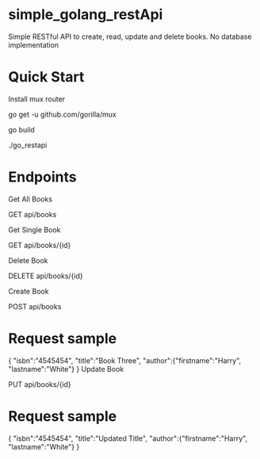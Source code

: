 # simple_golang_restApi
Simple RESTful API to create, read, update and delete books. No database implementation 

# Quick Start
Install mux router 

go get -u github.com/gorilla/mux

go build 

./go_restapi

# Endpoints
Get All Books

GET api/books

Get Single Book

GET api/books/{id}

Delete Book

DELETE api/books/{id}

Create Book

POST api/books

# Request sample
 {
   "isbn":"4545454",
   "title":"Book Three",
   "author":{"firstname":"Harry",  "lastname":"White"}
 }
Update Book

PUT api/books/{id}

# Request sample
 {
   "isbn":"4545454",
   "title":"Updated Title",
   "author":{"firstname":"Harry",  "lastname":"White"}
}
